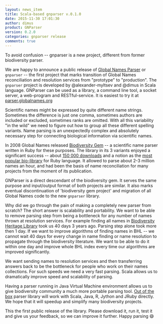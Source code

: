 ```yaml
---
layout: news_item
title: Scala-based gnparser v.0.1.0
date: 2015-11-30 17:01:30
author: dimus
product: GNParser
version: 0.2.0
categories: gnparser release
comments: true
---
```


To avoid confusion -- gnparser is a new project, different from former
biodiversity parser.

We are happy to announce a public release of [Global Names Parser][gnparser]
or `gnparser` -- the first project that marks transition of Global Names
reconciliation and resolution services from "prototype" to "production". The
`gnparser` project is developed by @alexander-myltsev and @dimus in Scala
language. GNParser can be used as a library, a command line tool, a socket
server, a web-program and RESTful-service. It is easiest to try it at
[parser.globalnames.org][gnparser-web]

Scientific names might be expressed by quite different name strings. Sometimes
the difference is just one comma, sometimes authors are included or excluded,
sometimes ranks are omitted. With all this variability "in the wild" we need to
figure out how to group all these different spelling variants.  Name parsing is
an unexpectedly complex and absolutely necessary step for connecting biological
information via scientific names.

In 2008 Global Names released [Biodiversity Gem][biodiversity-gem] -- a
scientific name parser written in Ruby for these purposes. The library in its
3 variants enjoyed a significant success -- about [150 000
downloads][downloads] and a notion as the [most popular bio-library][bioruby]
for Ruby language. It allowed to parse about 2-3 million names an hour, and
had been the basis of name reconciliation for many projects from the moment
of its publication.

GNParser is a direct descendant of the biodiversity gem. It serves the same
purpose and input/output format of both projects are similar. It also marks
eventual discontinuation of 'biodiversity gem project' and migration of all
Global Names code to the new `gnparser` library.

Why did we go through the pain of making a completely new parser from scratch?
The short answer is scalability and portability. We want to be able to remove
parsing step from being a bottleneck for any number of names thrown at
resolution services. For example finding all names in [Biodiversity Heritage
Library][bhl] took us 40 days 3 years ago. Parsing step alone took more then 1
day. If we want to improve algorithms of finding names in BHL -- we cannot
wait 40 days for every change in name finding or name resolution to propagate
through the biodiversity literature.  We want to be able to do it within one
day and improve whole BHL index every time our algorithms are improved
significantly.

We want sending names to resolution services and then transferring answers
back to be the bottleneck for people who work on their names collections. For
such speeds we need a very fast parsing. Scala allows us to dramatically
improve speed and scalability of parsing.

Having a parser running in Java Virtual Machine environment allows us to give
biodiversity community a much more portable parsing tool. [Out of the
box][examples] parser library will work with Scala, Java, R, Jython and JRuby
directly. We hope that it will speedup and simplify many biodiversity projects.

This the first public release of the library. Please download it, run
it, test it and give us your feedback, so we can improve it further. Happy
parsing :smile:

[gnparser]: https://github.com/GlobalNamesArchitecture/gnparser
[biodiversity-gem]: https://github.com/GlobalNamesArchitecture/biodiversity
[downloads]: https://rubygems.org/search?utf8=%E2%9C%93&query=biodiversity
[bhl]: http://www.biodiversitylibrary.org/
[bioruby]: http://biogems.info/
[examples]: https://github.com/GlobalNamesArchitecture/gnparser/tree/master/examples
[gnparser-web]: http://parser.globalnames.org
